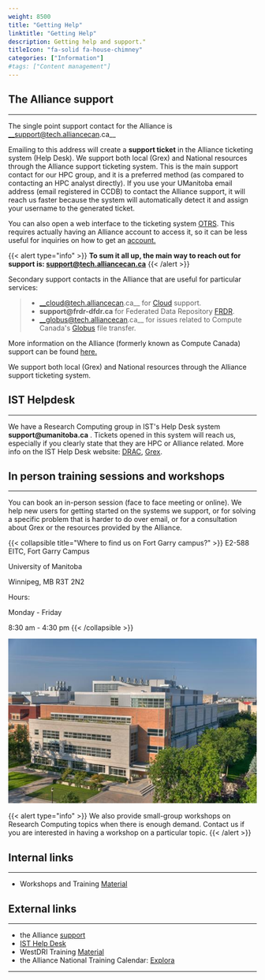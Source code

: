```yaml
---
weight: 8500
title: "Getting Help"
linktitle: "Getting Help"
description: Getting help and support."
titleIcon: "fa-solid fa-house-chimney"
categories: ["Information"]
#tags: ["Content management"]
---
```


## The Alliance support
---

<!--
The single point support contact for Compute Canada is [mailto:support@tech.alliancecan.ca](mailto:support@tech.alliancecan.ca "mailto:support@tech.alliancecan.ca")
-->

The single point support contact for the Alliance is __support@tech.alliancecan.ca__

Emailing to this address will create a __support ticket__ in the Alliance ticketing system (Help Desk). We support both local (Grex) and National resources through the Alliance support ticketing system. This is the main support contact for our HPC group, and it is a preferred method (as compared to contacting an HPC analyst directly). If you use your UManitoba email address (email registered in CCDB) to contact the Alliance support, it will reach us faster because the system will automatically detect it and assign your username to the generated ticket.

You can also open a web interface to the ticketing system [OTRS](https://support.computecanada.ca/otrs/customer.pl "Ticketing system - customer interface"). This requires actually having an Alliance account to access it, so it can be less useful for inquiries on how to get an [account.](https://alliancecan.ca/en/services/advanced-research-computing/account-management/apply-account "Apply for an account")

<!--
__To sum it all up, the main way to contact us is: [mailto:support@tech.alliancecan.ca](mailto:support@tech.alliancecan.ca "mailto:support@tech.alliancecan.ca")__
-->

{{< alert type="info" >}}
__To sum it all up, the main way to reach out for support is: [support@tech.alliancecan.ca](mailto:support@tech.alliancecan.ca "support@tech.alliancecan.ca")__
{{< /alert >}}

Secondary support contacts in the Alliance that are useful for particular services:

> * __cloud@tech.alliancecan.ca__ for [Cloud](https://docs.alliancecan.ca/wiki/Cloud "Cloud") support.
> * __support@frdr-dfdr.ca__ for Federated Data Repository [FRDR](https://www.frdr.ca/repo/ "FRDR").
> * __globus@tech.alliancecan.ca__ for issues related to Compute Canada's [Globus](https://globus.computecanada.ca/ "Globus") file transfer.

More information on the Alliance (formerly known as Compute Canada) support can be found [here.](https://docs.alliancecan.ca/wiki/Technical_support "Technical Support")

We support both local (Grex) and National resources through the Alliance support ticketing system.

## IST Helpdesk
---

We have a Research Computing group in IST's Help Desk system __support@umanitoba.ca__ . Tickets opened in this system will reach us, especially if you clearly state that they are HPC or Alliance related. More info on the IST Help Desk website: [DRAC](https://umanitoba.ca/information-services-technology/research-computing/digital-research-alliance-canada "IST HelpDesk DRAC"), [Grex](https://umanitoba.ca/information-services-technology/research-computing/um-high-performance-computing-system-grex "IST HelpDesk Grex").

## In person training sessions and workshops
---

You can book an in-person session (face to face meeting or online). We help new users for getting started on the systems we support, or for solving a specific problem that is harder to do over email, or for a consultation about Grex or the resources provided by the Alliance.

{{< collapsible title="Where to find us on Fort Garry campus?" >}}
E2-588 EITC, Fort Garry Campus

University of Manitoba

Winnipeg, MB R3T 2N2

Hours: 

Monday - Friday

8:30 am - 4:30 pm
{{< /collapsible >}}

![E2](/campus/E2.jpg)

{{< alert type="info" >}}
We also provide small-group workshops on Research Computing topics when there is enough demand. Contact us if you are interested  in having a workshop on a particular topic.
{{< /alert >}}

## Internal links
---

* Workshops and Training [Material](training)

## External links
---

* the Alliance [support](https://docs.alliancecan.ca/wiki/Technical_support)
* [IST Help Desk](http://umanitoba.ca/ist/help/ "IST Help Desk")
* WestDRI Training [Material](https://training.westdri.ca/)
* the Alliance National Training Calendar: [Explora](https://explora.alliancecan.ca/)

---

<!-- {{< treeview display="tree" />}} -->

<!-- Changes and update:
* Last revision: Sep 10, 2024. 
-->
